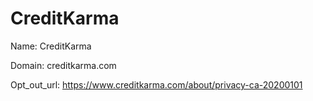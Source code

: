 # CreditKarma

Name: CreditKarma

Domain: creditkarma.com

Opt_out_url: https://www.creditkarma.com/about/privacy-ca-20200101
